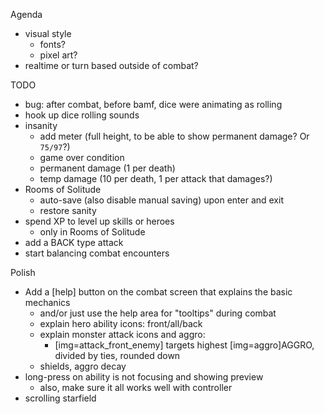 Agenda
* visual style
  * fonts?
  * pixel art?
* realtime or turn based outside of combat?

TODO
* bug: after combat, before bamf, dice were animating as rolling
* hook up dice rolling sounds
* insanity
  * add meter (full height, to be able to show permanent damage?  Or `75/97`?)
  * game over condition
  * permanent damage (1 per death)
  * temp damage (10 per death, 1 per attack that damages?)
* Rooms of Solitude
  * auto-save (also disable manual saving) upon enter and exit
  * restore sanity
* spend XP to level up skills or heroes
  * only in Rooms of Solitude
* add a BACK type attack
* start balancing combat encounters

Polish
* Add a [help] button on the combat screen that explains the basic mechanics
  * and/or just use the help area for "tooltips" during combat
  * explain hero ability icons: front/all/back
  * explain monster attack icons and aggro:
    * [img=attack_front_enemy] targets highest [img=aggro]AGGRO, divided by ties, rounded down
  * shields, aggro decay
* long-press on ability is not focusing and showing preview
  * also, make sure it all works well with controller
* scrolling starfield
